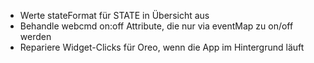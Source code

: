 * Werte stateFormat für STATE in Übersicht aus
* Behandle webcmd on:off Attribute, die nur via eventMap zu on/off werden
* Repariere Widget-Clicks für Oreo, wenn die App im Hintergrund läuft